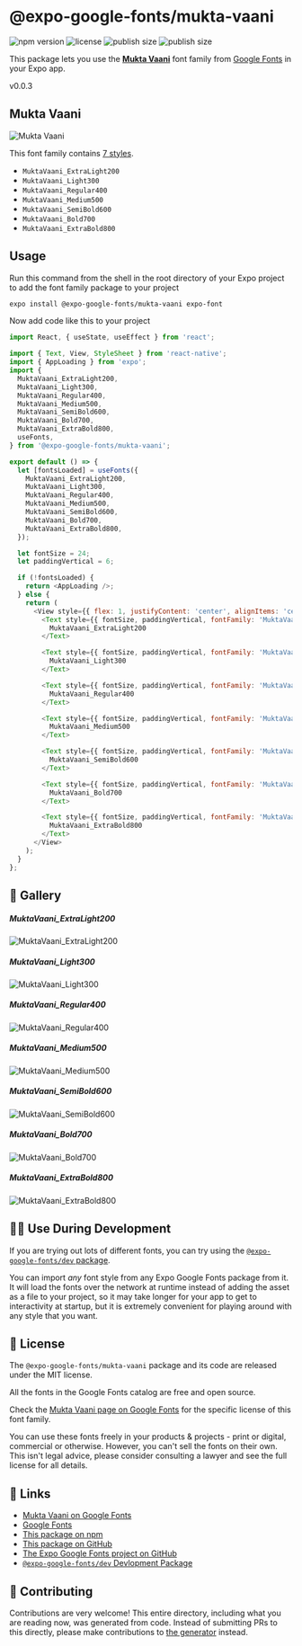 # @expo-google-fonts/mukta-vaani

![npm version](https://flat.badgen.net/npm/v/@expo-google-fonts/mukta-vaani)
![license](https://flat.badgen.net/github/license/expo/google-fonts)
![publish size](https://flat.badgen.net/packagephobia/install/@expo-google-fonts/mukta-vaani)
![publish size](https://flat.badgen.net/packagephobia/publish/@expo-google-fonts/mukta-vaani)

This package lets you use the [**Mukta Vaani**](https://fonts.google.com/specimen/Mukta+Vaani) font family from [Google Fonts](https://fonts.google.com/) in your Expo app.

v0.0.3

## Mukta Vaani

![Mukta Vaani](./font-family.png)

This font family contains [7 styles](#-gallery).

- `MuktaVaani_ExtraLight200`
- `MuktaVaani_Light300`
- `MuktaVaani_Regular400`
- `MuktaVaani_Medium500`
- `MuktaVaani_SemiBold600`
- `MuktaVaani_Bold700`
- `MuktaVaani_ExtraBold800`

## Usage

Run this command from the shell in the root directory of your Expo project to add the font family package to your project
```sh
expo install @expo-google-fonts/mukta-vaani expo-font
```

Now add code like this to your project
```js
import React, { useState, useEffect } from 'react';

import { Text, View, StyleSheet } from 'react-native';
import { AppLoading } from 'expo';
import {
  MuktaVaani_ExtraLight200,
  MuktaVaani_Light300,
  MuktaVaani_Regular400,
  MuktaVaani_Medium500,
  MuktaVaani_SemiBold600,
  MuktaVaani_Bold700,
  MuktaVaani_ExtraBold800,
  useFonts,
} from '@expo-google-fonts/mukta-vaani';

export default () => {
  let [fontsLoaded] = useFonts({
    MuktaVaani_ExtraLight200,
    MuktaVaani_Light300,
    MuktaVaani_Regular400,
    MuktaVaani_Medium500,
    MuktaVaani_SemiBold600,
    MuktaVaani_Bold700,
    MuktaVaani_ExtraBold800,
  });

  let fontSize = 24;
  let paddingVertical = 6;

  if (!fontsLoaded) {
    return <AppLoading />;
  } else {
    return (
      <View style={{ flex: 1, justifyContent: 'center', alignItems: 'center' }}>
        <Text style={{ fontSize, paddingVertical, fontFamily: 'MuktaVaani_ExtraLight200' }}>
          MuktaVaani_ExtraLight200
        </Text>

        <Text style={{ fontSize, paddingVertical, fontFamily: 'MuktaVaani_Light300' }}>
          MuktaVaani_Light300
        </Text>

        <Text style={{ fontSize, paddingVertical, fontFamily: 'MuktaVaani_Regular400' }}>
          MuktaVaani_Regular400
        </Text>

        <Text style={{ fontSize, paddingVertical, fontFamily: 'MuktaVaani_Medium500' }}>
          MuktaVaani_Medium500
        </Text>

        <Text style={{ fontSize, paddingVertical, fontFamily: 'MuktaVaani_SemiBold600' }}>
          MuktaVaani_SemiBold600
        </Text>

        <Text style={{ fontSize, paddingVertical, fontFamily: 'MuktaVaani_Bold700' }}>
          MuktaVaani_Bold700
        </Text>

        <Text style={{ fontSize, paddingVertical, fontFamily: 'MuktaVaani_ExtraBold800' }}>
          MuktaVaani_ExtraBold800
        </Text>
      </View>
    );
  }
};

```

## 🔡 Gallery

##### MuktaVaani_ExtraLight200
![MuktaVaani_ExtraLight200](./29b1cbb5d158be22b06c5c6af360d55da720b6c8a7b9b218dd184cbfc2a97885.ttf.png)

##### MuktaVaani_Light300
![MuktaVaani_Light300](./b273ecb298d23bd198fdcf92d8137f3bb392abc1843e055c814580f254f3a4d2.ttf.png)

##### MuktaVaani_Regular400
![MuktaVaani_Regular400](./89cee2e2edc87643ff46594bc56da0b32e9f4fd9acb8b87979dda5d4da2bccb6.ttf.png)

##### MuktaVaani_Medium500
![MuktaVaani_Medium500](./5da49257aaa42ad92f5abf8235b58834033471554455112dea55a3a00761f1c0.ttf.png)

##### MuktaVaani_SemiBold600
![MuktaVaani_SemiBold600](./7f14d4f17f14c4106a7fe56a9e591a9ef7d89e8dee221d5b4d359cac2667f138.ttf.png)

##### MuktaVaani_Bold700
![MuktaVaani_Bold700](./6e1e0572586f30b3b9b794997b0b26cc725d41d3348eda988662d14d1fdc89b4.ttf.png)

##### MuktaVaani_ExtraBold800
![MuktaVaani_ExtraBold800](./09f9de8c00ef147925056cf61c1d7e324b50fd29b1fe15c95500c506ddd79aeb.ttf.png)


## 👩‍💻 Use During Development

If you are trying out lots of different fonts, you can try using the [`@expo-google-fonts/dev` package](https://github.com/expo/google-fonts/tree/master/font-packages/dev#readme).

You can import *any* font style from any Expo Google Fonts package from it. It will load the fonts
over the network at runtime instead of adding the asset as a file to your project, so it may take longer
for your app to get to interactivity at startup, but it is extremely convenient
for playing around with any style that you want.

## 📖 License

The `@expo-google-fonts/mukta-vaani` package and its code are released under the MIT license.

All the fonts in the Google Fonts catalog are free and open source.

Check the [Mukta Vaani page on Google Fonts](https://fonts.google.com/specimen/Mukta+Vaani) for the specific license of this font family.

You can use these fonts freely in your products & projects - print or digital, commercial or otherwise. However, you can't sell the fonts on their own. This isn't legal advice, please consider consulting a lawyer and see the full license for all details.

## 🔗 Links

- [Mukta Vaani on Google Fonts](https://fonts.google.com/specimen/Mukta+Vaani)
- [Google Fonts](https://fonts.google.com/)
- [This package on npm](https://www.npmjs.com/package/@expo-google-fonts/mukta-vaani)
- [This package on GitHub](https://github.com/expo/google-fonts/tree/master/font-packages/mukta-vaani)
- [The Expo Google Fonts project on GitHub](https://github.com/expo/google-fonts)
- [`@expo-google-fonts/dev` Devlopment Package](https://github.com/expo/google-fonts/tree/master/font-packages/dev)


## 🤝 Contributing

Contributions are very welcome! This entire directory, including what you are reading now, was generated from code. Instead of submitting PRs to this directly, please make contributions to [the generator](https://github.com/expo/google-fonts/tree/master/packages/generator) instead.
